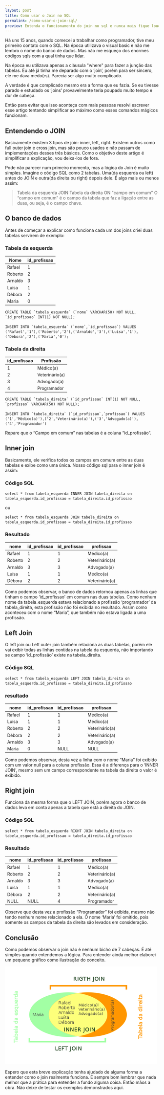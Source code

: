```yaml
---
layout: post
title: Como usar o Join no SQL
permalink: /como-usar-o-join-sql/
preview: Entenda o funcionamento do join no sql e nunca mais fique louco montando um "where".
---
```


Há uns 15 anos, quando comecei a trabalhar como programador, tive meu primeiro contato com o SQL. Na época utilizava o visual basic e não me lembro o nome do banco de dados. Mas não me esqueço dos enormes códigos sqls com a qual tinha que lidar.

Na época eu utilizava apenas a cláusula "where" para fazer a junção das tabelas. Eu até já tinha me deparado com o ‘join’, porém para ser sincero, ele me dava medo(rs). Parecia ser algo muito complicado.

A verdade é que complicado mesmo era a forma que eu fazia. Se eu tivesse parado e estudado os ‘joins’ provavelmente teria poupado muito tempo e dor de cabeça.

Então para evitar que isso aconteça com mais pessoas resolvi escrever esse artigo tentando simplificar ao máximo como esses comandos mágicos funcionam.

## Entendendo o JOIN
Basicamente existem 3 tipos de join: inner, left, right. Existem outros como full outer join e cross join, mas são pouco usados e não passam de implementações desses três básicos. Como o objetivo deste artigo é simplificar a explicação, vou deixa-los de fora.

Pode não parecer num primeiro momento, mas a lógica do Join é muito simples. Imagine o código SQL como 2 tabelas. Uma(da esquerda ou left) antes do JOIN e outra(da direita ou right) depois dele. É algo mais ou menos assim:

> Tabela da esquerda JOIN Tabela da direita ON "campo em comum"
O “campo em comum” é o campo da tabela que faz a ligação entre as duas, ou seja, é o campo chave.

## O banco de dados

Antes de começar a explicar como funciona cada um dos joins criei duas tabelas servirem de exemplo:

### Tabela da esquerda

| Nome    | id_profissao |
|---------|--------------|
| Rafael  | 1            |
| Roberto | 2            |
| Arnaldo | 3            |
| Luísa   | 1            |
| Débora  | 2            |
| Maria   | 0            |

```
CREATE TABLE `tabela_esquerda` (`nome` VARCHAR(50) NOT NULL, `id_profissao` INT(1) NOT NULL);

INSERT INTO `tabela_esquerda` (`nome`,`id_profissao`) VALUES ('Rafael','1'),('Roberto','2'),('Arnaldo','3'),('Luísa','1'),('Débora','2'),('Maria','0');
```

### Tabela da direita

| id_profissao | Profissão      |
|--------------|----------------|
| 1            | Médico(a)      |
| 2            | Veterinário(a) |
| 3            | Advogado(a)    |
| 4            | Programador    |

```
CREATE TABLE `tabela_direita` (`id_profissao` INT(1) NOT NULL, `profissao` VARCHAR(50) NOT NULL);

INSERT INTO `tabela_direita` (`id_profissao`,`profissao`) VALUES ('1','Médico(a)'),('2','Veterinário(a)'),('3','Advogado(a)'),('4','Programador')
```

Repare que o “Campo em comum” nas tabelas é a coluna “id_profissão”.

## Inner join

Basicamente, ele verifica todos os campos em comum entre as duas tabelas e exibe como uma única. Nosso código sql para o inner join é assim:

### Código SQL
```
select * from tabela_esquerda INNER JOIN tabela_direita on tabela_esquerda.id_profissao = tabela_direita.id_profissao
```
ou
```
select * from tabela_esquerda JOIN tabela_direita on tabela_esquerda.id_profissao = tabela_direita.id_profissao
```

### Resultado

| nome    | id_profissao | id_profissao | profissao      |
|---------|--------------|--------------|----------------|
| Rafael  | 1            | 1            | Médico(a)      |
| Roberto | 2            | 2            | Veterinário(a) |
| Arnaldo | 3            | 3            | Advogado(a)    |
| Luísa   | 1            | 1            | Médico(a)      |
| Débora  | 2            | 2            | Veterinário(a) |

Como podemos observar, o banco de dados retornou apenas as linhas que tinham o campo ‘id_profissao’ em comum nas duas tabelas. Como nenhum nome da tabela_esquerda estava relacionado a profissão ‘programador’ da tabela_direita, esta profissão não foi exibida no resultado. Assim como aconteceu com o nome “Maria”, que também não estava ligada a uma profissão.

## Left Join

O left join ou Left outer join também relaciona as duas tabelas, porém ele vai exibir todas as linhas contidas na tabela da esquerda, não importando se campo ‘id_profissão’ existe na tabela_direita.

### Código SQL
```
select * from tabela_esquerda LEFT JOIN tabela_direita on tabela_esquerda.id_profissao = tabela_direita.id_profissao
```

### resultado

| nome    | id_profissao | id_profissao | profissao      |
|---------|--------------|--------------|----------------|
| Rafael  | 1            | 1            | Médico(a)      |
| Luísa   | 1            | 1            | Médico(a)      |
| Roberto | 2            | 2            | Veterinário(a) |
| Débora  | 2            | 2            | Veterinário(a) |
| Arnaldo | 3            | 3            | Advogado(a)    |
| Maria   | 0            | NULL         | NULL           |

Como podemos observar, desta vez a linha com o nome “Maria” foi exibido com um valor null para a coluna profissão. Essa é a diferença para o ‘INNER JOIN’, mesmo sem um campo correspondente na tabela da direita o valor é exibido.

## Right join

Funciona da mesma forma que o LEFT JOIN, porém agora o banco de dados leva em conta apenas a tabela que está a direita do JOIN.

### Código SQL
```
select * from tabela_esquerda RIGHT JOIN tabela_direita on tabela_esquerda.id_profissao = tabela_direita.id_profissao
```

### Resultado

| nome    | id_profissao | id_profissao | profissao      |
|---------|--------------|--------------|----------------|
| Rafael  | 1            | 1            | Médico(a)      |
| Roberto | 2            | 2            | Veterinário(a) |
| Arnaldo | 3            | 3            | Advogado(a)    |
| Luísa   | 1            | 1            | Médico(a)      |
| Débora  | 2            | 2            | Veterinário(a) |
| NULL    | NULL         | 4            | Programador    |

Observe que desta vez a profissão “Programador” foi exibida, mesmo não tendo nenhum nome relacionado a ela. O nome ‘Maria’ foi omitido, pois somente os campos da tabela da direita são levados em consideração.

## Conclusão

Como podemos observar o join não é nenhum bicho de 7 cabeças. É até simples quando entendemos a lógica.
Para entender ainda melhor elaborei um pequeno gráfico como ilustração do conceito.

![Tipos de joins](../public/join-tipos-de-joins.png)

Espero que esta breve explicação tenha ajudado de alguma forma a entender como o join realmente funciona. É sempre bom lembrar que nada melhor que a prática para entender a fundo alguma coisa. Então mãos a obra. Não deixe de testar os exemplos demonstrados aqui.





